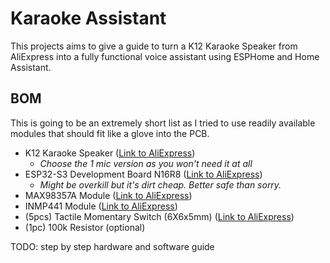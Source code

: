 # Karaoke Assistant

This projects aims to give a guide to turn a K12 Karaoke Speaker from AliExpress into a fully functional voice assistant using ESPHome and Home Assistant.

## BOM

This is going to be an extremely short list as I tried to use readily available modules that should fit like a glove into the PCB.

- K12 Karaoke Speaker ([Link to AliExpress](https://www.aliexpress.com/item/1005007178210183.html))
  - _Choose the 1 mic version as you won't need it at all_
- ESP32-S3 Development Board N16R8 ([Link to AliExpress](https://www.aliexpress.com/item/1005006266375800.html))
  - _Might be overkill but it's dirt cheap. Better safe than sorry._
- MAX98357A Module ([Link to AliExpress](https://www.aliexpress.com/item/1005006711010527.html))
- INMP441 Module ([Link to AliExpress](https://www.aliexpress.com/item/1005005933408624.html))
- (5pcs) Tactile Momentary Switch (6X6x5mm) ([Link to AliExpress](https://www.aliexpress.com/item/1005004159746274.html))
- (1pc) 100k Resistor (optional)

TODO: step by step hardware and software guide
